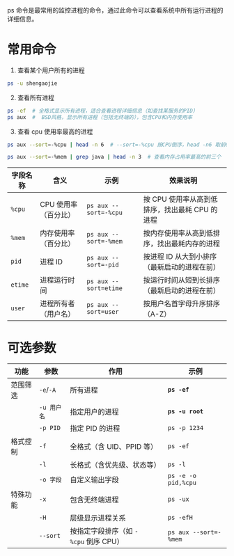 
ps 命令是最常用的监控进程的命令，通过此命令可以查看系统中所有运行进程的详细信息。


# 常用命令

1. 查看某个用户所有的进程
```bash
ps -u shengaojie
```

2. 查看所有进程
```bash
ps -ef  # 全格式显示所有进程，适合查看进程详细信息（如查找某服务的PID）
ps aux  #  BSD风格，显示所有进程（包括无终端的），包含CPU和内存使用率
```

3. 查看 cpu 使用率最高的进程

```bash
ps aux --sort=-%cpu | head -n 6  # --sort=-%cpu 按CPU倒序，head -n6 取前6行（含表头）
```

```bash
ps aux --sort=-%mem | grep java | head -n 3  # 查看内存占用率最高的前三个
```


| 字段名称    | 含义           | 示例                    | 效果说明                         |
| ------- | ------------ | --------------------- | ---------------------------- |
| `%cpu`  | CPU 使用率（百分比） | `ps aux --sort=-%cpu` | 按 CPU 使用率从高到低排序，找出最耗 CPU 的进程 |
| `%mem`  | 内存使用率（百分比）   | `ps aux --sort=-%mem` | 按内存使用率从高到低排序，找出最耗内存的进程       |
| `pid`   | 进程 ID        | `ps aux --sort=-pid`  | 按进程 ID 从大到小排序（最新启动的进程在前）     |
| `etime` | 进程运行时间       | `ps aux --sort=etime` | 按运行时间从短到长排序（最新启动的进程在前）       |
| `user`  | 进程所有者（用户名）   | `ps aux --sort=user`  | 按用户名首字母升序排序（A-Z）             |

# 可选参数

| 功能   | 参数        | 作用                        | 示例                    |
| ---- | --------- | ------------------------- | --------------------- |
| 范围筛选 | `-e`/`-A` | 所有进程                      | **`ps -ef`**          |
|      | `-u 用户名`  | 指定用户的进程                   | **`ps -u root`**      |
|      | `-p PID`  | 指定 PID 的进程                | `ps -p 1234`          |
| 格式控制 | `-f`      | 全格式（含 UID、PPID 等）         | `ps -ef`              |
|      | `-l`      | 长格式（含优先级、状态等）             | `ps -l`               |
|      | `-o 字段`   | 自定义输出字段                   | `ps -e -o pid,%cpu`   |
| 特殊功能 | `-x`      | 包含无终端进程                   | `ps -ux`              |
|      | `-H`      | 层级显示进程关系                  | `ps -efH`             |
|      | `--sort`  | 按指定字段排序（如 `-%cpu` 倒序 CPU） | `ps aux --sort=-%mem` |





